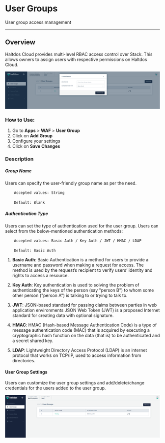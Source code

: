 # User Groups
User group access management 

---

## Overview

Haltdos Cloud provides multi-level RBAC access control over Stack. This allows owners to assign users with respective permissions on Haltdos Cloud.

![User Group](/img/waf/v7/docs/usergroup.png)

### How to Use:

1. Go to **Apps** > **WAF** > **User Group**
2. Click on **Add Group** 
3. Configure your settings
4. Click on **Save Changes**

### Description

##### **Group Name**  
Users can specify the user-friendly group name as per the need.

```
    Accepted values: String

    Default: Blank 
```


##### **Authentication Type**
Users can set the type of authentication used for the user group. Users can select from the below-mentioned authentication methods:

```
    Accepted values: Basic Auth / Key Auth / JWT / HMAC / LDAP

    Default: Basic Auth
```


1. **Basic Auth**:
Basic Authentication is a method for users to provide a username and password when making a request for access. The method is used by the request’s recipient to verify users’ identity and rights to access a resource.

2. **Key Auth**:
Key authentication is used to solving the problem of authenticating the keys of the person (say "person B") to whom some other person ("person A") is talking to or trying to talk to.

3. **JWT**:
JSON-based standard for passing claims between parties in web application environments JSON Web Token (JWT) is a proposed Internet standard for creating data with optional signature.

4. **HMAC**:
HMAC (Hash-based Message Authentication Code) is a type of message authentication code (MAC) that is acquired by executing a cryptographic hash function on the data (that is) to be authenticated and a secret shared key.

5. **LDAP**:
Lightweight Directory Access Protocol (LDAP) is an internet protocol that works on TCP/IP, used to access information from directories.

#### User Group Settings

Users can customize the user group settings and add/delete/change credentials for the users added to the user group.

![User Group](/img/platform/v7/docs/usergroup.png)
